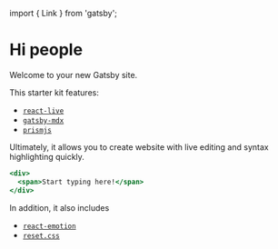 import { Link } from 'gatsby';

# Hi people

Welcome to your new Gatsby site.

This starter kit features:

- [`react-live`](https://github.com/FormidableLabs/react-live)
- [`gatsby-mdx`](https://github.com/ChristopherBiscardi/gatsby-mdx)
- [`prismjs`](https://prismjs.com)

Ultimately, it allows you to create website with live editing and syntax highlighting quickly.

```jsx
<div>
  <span>Start typing here!</span>
</div>
```

In addition, it also includes

- [`react-emotion`](https://emotion.sh/docs/introduction)
- [`reset.css`](https://github.com/Semantic-Org/Semantic-UI/blob/master/dist/components/reset.css)
